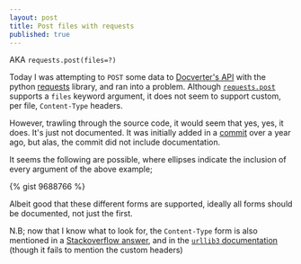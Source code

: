 ```yaml
---
layout: post
title: Post files with requests
published: true
---
```


AKA `requests.post(files=?)`

Today I was attempting to <code>POST</code> some data to [Docverter's API](http://docverter.com)  with the python [requests](http://docs.python-requests.org/en/latest/) library, and ran into a problem. Although [`requests.post`](http://docs.python-requests.org/en/latest/api/#requests.post) supports a <code>files</code> keyword argument, it does not seem to support custom, per file, <code>Content-Type</code> headers.

However, trawling through the source code, it would seem that yes, yes, it does. It's just not documented. It was initially added in a [commit](https://github.com/abarnert/requests/commit/20b10aed1bbe277745a74953b6dc73290bfa82fa) over <span title="relatively speaking">a year ago</span>, but alas, the commit did not include documentation.

It seems the following are possible, where ellipses indicate the inclusion of every argument of the above example;

{% gist 9688766 %}

Albeit good that these different forms are supported, ideally all forms should be documented, not just the first.

N.B; now that I know what to look for, the <code>Content-Type</code> form is also mentioned in a [Stackoverflow answer](http://stackoverflow.com/questions/20244757/content-type-in-for-individual-files-in-python-requests), and in the [<code>urllib3</code> documentation](http://urllib3.readthedocs.org/en/latest/helpers.html#urllib3.request.RequestMethods.request_encode_body) (though it fails to mention the custom headers)
